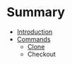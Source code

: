# Summary

* [Introduction](README.md)
* [Commands](commands.md)
   * [Clone](clone.md)
   * Checkout

